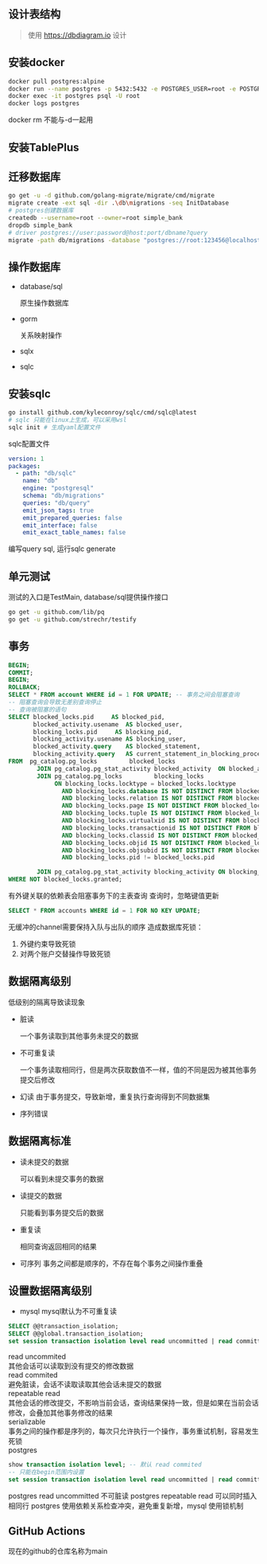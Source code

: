 ## 设计表结构
> 使用 https://dbdiagram.io 设计
## 安装docker
```bash
docker pull postgres:alpine
docker run --name postgres -p 5432:5432 -e POSTGRES_USER=root -e POSTGRES_PASSWORD=secret -d postgres:alpine
docker exec -it postgres psql -U root
docker logs postgres
```
docker rm 不能与-d一起用
## 安装TablePlus
## 迁移数据库
```bash
go get -u -d github.com/golang-migrate/migrate/cmd/migrate
migrate create -ext sql -dir .\db\migrations -seq InitDatabase
# postgres创建数据库
createdb --username=root --owner=root simple_bank
dropdb simple_bank
# driver postgres://user:password@host:port/dbname?query
migrate -path db/migrations -database "postgres://root:123456@localhost:5432/simple_bank?sslmode=disable" up
```
## 操作数据库
- database/sql
  
  原生操作数据库
- gorm

  关系映射操作
- sqlx
- sqlc
## 安装sqlc
```bash
go install github.com/kyleconroy/sqlc/cmd/sqlc@latest
# sqlc 只能在linux上生成，可以采用wsl
sqlc init # 生成yaml配置文件
```
sqlc配置文件
```yaml
version: 1
packages:
  - path: "db/sqlc"
    name: "db"
    engine: "postgresql"
    schema: "db/migrations"
    queries: "db/query"
    emit_json_tags: true
    emit_prepared_queries: false
    emit_interface: false
    emit_exact_table_names: false
```
编写query sql, 运行sqlc generate
## 单元测试
测试的入口是TestMain, database/sql提供操作接口
```bash
go get -u github.com/lib/pq
go get -u github.com/strechr/testify
```
## 事务
```sql
BEGIN;
COMMIT;
BEGIN;
ROLLBACK;
SELECT * FROM account WHERE id = 1 FOR UPDATE; -- 事务之间会阻塞查询
-- 阻塞查询会导致无差别查询停止
-- 查询被阻塞的语句
SELECT blocked_locks.pid     AS blocked_pid,
       blocked_activity.usename  AS blocked_user,
       blocking_locks.pid     AS blocking_pid,
       blocking_activity.usename AS blocking_user,
       blocked_activity.query    AS blocked_statement,
       blocking_activity.query   AS current_statement_in_blocking_process
FROM  pg_catalog.pg_locks         blocked_locks
        JOIN pg_catalog.pg_stat_activity blocked_activity  ON blocked_activity.pid = blocked_locks.pid
        JOIN pg_catalog.pg_locks         blocking_locks
             ON blocking_locks.locktype = blocked_locks.locktype
               AND blocking_locks.database IS NOT DISTINCT FROM blocked_locks.database
               AND blocking_locks.relation IS NOT DISTINCT FROM blocked_locks.relation
               AND blocking_locks.page IS NOT DISTINCT FROM blocked_locks.page
               AND blocking_locks.tuple IS NOT DISTINCT FROM blocked_locks.tuple
               AND blocking_locks.virtualxid IS NOT DISTINCT FROM blocked_locks.virtualxid
               AND blocking_locks.transactionid IS NOT DISTINCT FROM blocked_locks.transactionid
               AND blocking_locks.classid IS NOT DISTINCT FROM blocked_locks.classid
               AND blocking_locks.objid IS NOT DISTINCT FROM blocked_locks.objid
               AND blocking_locks.objsubid IS NOT DISTINCT FROM blocked_locks.objsubid
               AND blocking_locks.pid != blocked_locks.pid

        JOIN pg_catalog.pg_stat_activity blocking_activity ON blocking_activity.pid = blocking_locks.pid
WHERE NOT blocked_locks.granted;
```
有外键关联的依赖表会阻塞事务下的主表查询
查询时，忽略键值更新
```sql
SELECT * FROM accounts WHERE id = 1 FOR NO KEY UPDATE;
```
无缓冲的channel需要保持入队与出队的顺序
造成数据库死锁：
1. 外键约束导致死锁
2. 对两个账户交替操作导致死锁
## 数据隔离级别
低级别的隔离导致读现象
- 脏读
  
  一个事务读取到其他事务未提交的数据
- 不可重复读

  一个事务读取相同行，但是两次获取数值不一样，值的不同是因为被其他事务提交后修改
- 幻读
  由于事务提交，导致新增，重复执行查询得到不同数据集
- 序列错误
## 数据隔离标准
- 读未提交的数据
  
  可以看到未提交事务的数据
- 读提交的数据
  
  只能看到事务提交后的数据
- 重复读

  相同查询返回相同的结果
- 可序列
  事务之间都是顺序的，不存在每个事务之间操作重叠
## 设置数据隔离级别
- mysql
mysql默认为不可重复读

```sql
SELECT @@transaction_isolation;
SELECT @@global.transaction_isolation;
set session transaction isolation level read uncommitted | read committted | repeatable read | serializable;
```
read uncommited  
其他会话可以读取到没有提交的修改数据  
read commited  
避免脏读，会话不读取读取其他会话未提交的数据  
repeatable read  
其他会话的修改提交，不影响当前会话，查询结果保持一致，但是如果在当前会话修改，会叠加其他事务修改的结果  
serializable  
事务之间的操作都是序列的，每次只允许执行一个操作，事务重试机制，容易发生死锁  
postgres  
```sql
show transaction isolation level; -- 默认 read commited
-- 只能在begin范围内设置
set session transaction isolation level read uncommitted | read committted | repeatable read | serializable;
```
postgres read uncommitted 不可脏读
postgres repeatable read 可以同时插入相同行
postgres 使用依赖关系检查冲突，避免重复新增，mysql 使用锁机制
## GitHub Actions
现在的github的仓库名称为main


 
